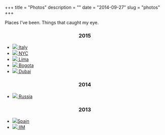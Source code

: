 +++
title = "Photos"
description = ""
date = "2014-09-27"
slug = "photos"
+++

Places I've been. Things that caught my eye.

<center><h3>2015</h3></center>

<ul>
<li class="travpic">
<a href="https://www.flickr.com/photos/mariobox/albums/72157661654698219">
<img src="../../images/Italy.jpg" class="travpic">
Italy</a>
</li>
<li class="travpic">
<a href="https://www.flickr.com/photos/mariobox/albums/72157662121904929">
<img src="../../images/brooklyn.jpg" class="travpic">
NYC</a>
</li>
<li class="travpic">
<a href="../lima/">
<img src="../../images/lima.jpg" class="travpic">
Lima</a>
</li>
<li class="travpic">
<a href="https://www.flickr.com/photos/mariobox/albums/72157662242437980">
<img src="../../images/bogota.jpg" class="travpic">
Bogota</a>
</li>
<li class="travpic">
<a href="https://www.flickr.com/photos/mariobox/albums/72157662242417670">
<img src="../../images/dubai.jpg" class="travpic">
Dubai</a>
</li>
</ul>

<center><h3>2014</h3></center>
<ul>
<li class="travpic">
<a href="https://www.flickr.com/photos/mariobox/albums/72157644876612770">
<img src="../../images/russia.jpg" class="travpic">
Russia</a>
</li>
</ul>

<center><h3>2013</h3></center>
<ul>
<li class="travpic">
<a href="https://www.flickr.com/photos/mariobox/albums/72157638066507933">
<img src="../../images/spain.jpg" class="travpic">Spain</a>
</li>
<li class="travpic">
<a href="https://www.flickr.com/photos/mariobox/albums/72157633187026630">
<img src="http://41.media.tumblr.com/09784396750c3cdfab2cb0d5379f2160/tumblr_nogpcm9V3V1qz7ur9o7_1280.jpg" class="travpic">
IIM</a>
</li>
</ul>
